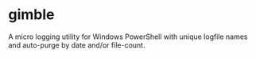 # gimble
A micro logging utility for Windows PowerShell with unique logfile names and auto-purge by date and/or file-count.

